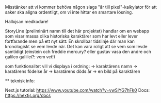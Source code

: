 Misstänker att vi kommer behöva någon slags "år till pixel"-kalkylator för att saker ska aligna ordentligt, om vi inte hittar en smartare lösning.

Hallojsan medkodare! 

StoryLine (preliminärt namn till det här projektet) handlar om en webapp som 
visar massa olika historiska karaktärer som har levt eller lever fortfarande 
men på ett nyt sätt: 
En skrollbar tidslinje där man kan kronologiskt se vem levde när. 
Det kan vara roligt att se vem som levde samtidigt (einstein och freddie mercury? eller 
gustav vasa den andre och galileo gallilei?: vem vet!) 

som funktionalitet vill vi displaya i ordning: 
-> karaktärens namn
-> karatärens födelse år 
-> karatärens döds år 
-> en bild på karaktären

** teknisk info: 

Next.js tutorial:
https://www.youtube.com/watch?v=vwSlYG7hFk0
Docs:
https://nextjs.org/docs
 
